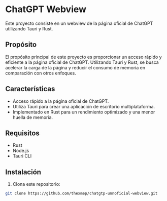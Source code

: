 # ChatGPT Webview

Este proyecto consiste en un webview de la página oficial de ChatGPT utilizando Tauri y Rust.

## Propósito

El propósito principal de este proyecto es proporcionar un acceso rápido y eficiente a la página oficial de ChatGPT. Utilizando Tauri y Rust, se busca acelerar la carga de la página y reducir el consumo de memoria en comparación con otros enfoques.

## Características

- Acceso rápido a la página oficial de ChatGPT.
- Utiliza Tauri para crear una aplicación de escritorio multiplataforma.
- Implementado en Rust para un rendimiento optimizado y una menor huella de memoria.

## Requisitos

- Rust
- Node.js
- Tauri CLI

## Instalación

1. Clona este repositorio:

```bash
git clone https://github.com/thexmep/chatgtp-unnoficial-webview.git

